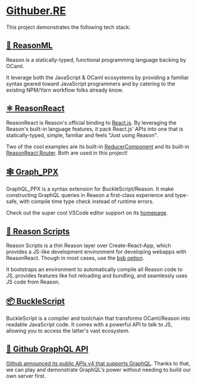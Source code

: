 # [Githuber.RE](https://huangxuan.me/githuber.re/)

This project demonstrates the following tech stack:

## [🐫 ReasonML](https://reasonml.github.io/)

Reason is a statically-typed, functional programming language backing by OCaml.

It leverage both the JavaScript & OCaml ecosystems by providing a familiar syntax geared toward JavaScript programmers and by catering to the existing NPM/Yarn workflow folks already know.

## [⚛️ ReasonReact](https://reasonml.github.io/reason-react/en/)

ReasonReact is Reason's official binding to [React.js](https://reactjs.org/). By leveraging the Reason's built-in language features, it pack React.js' APIs into one that is statically-typed, simple, familiar and feels "Just using Reason".

Two of the cool examples are its built-in [ReducerComponent](https://reasonml.github.io/reason-react/docs/en/state-actions-reducer.html) and its built-in [ReasonReact Router](https://reasonml.github.io/reason-react/docs/en/router.html). Both are used in this project!

## [🕸 Graph_PPX](https://github.com/mhallin/graphql_ppx)

GraphQL_PPX is a syntax extension for BuckleScript/Reason. It make constructing GraphQL queries in Reason a first-class experience and type-safe, with compile time type check instead of runtime errors.

Check out the super cool VSCode editor support on its [homepage](https://github.com/mhallin/graphql_ppx#examples).

## [🚀 Reason Scripts](https://github.com/reasonml-community/reason-scripts)

Reason Scripts is a thin Reason layer over Create-React-App, which provides a JS-like development environment for developing webapps with ReasonReact. Though in most cases, use the [bsb option](https://reasonml.github.io/reason-react/docs/en/installation.html#bsb).

It bootstraps an environment to automatically compile all Reason code to JS, provides features like hot reloading and bundling, and seamlessly uses JS code from Reason.

## [📦 BuckleScript](https://bucklescript.github.io/)

BuckleScript is a compiler and toolchain that transforms OCaml/Reason into readable JavaScript code. It comes with a powerful API to talk to JS, allowing you to access the latter's vast ecosystem.

## [🐙 Github GraphQL API](https://developer.github.com/v4/)

[Github announced its public APIs v4 that supports GraphQL](https://githubengineering.com/the-github-graphql-api/). Thanks to that, we can play and demonstrate GraphQL's power without needing to build our own server first.
